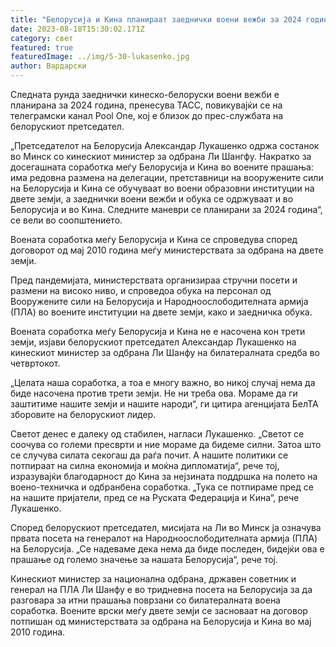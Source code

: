 ```yaml
---
title: "Белорусија и Кина планираат заеднички воени вежби за 2024 година  "
date: 2023-08-18T15:30:02.171Z
category: свет
featured: true
featuredImage: ../img/5-30-lukasenko.jpg
author: Вардарски
---
```

Следната рунда заеднички кинеско-белоруски воени вежби е планирана за 2024 година, пренесува ТАСС, повикувајќи се на телеграмски канал Pool One, кој е близок до прес-службата на белорускиот претседател.

„Претседателот на Белорусија Александар Лукашенко одржа состанок во Минск со кинескиот министер за одбрана Ли Шангфу. Накратко за досегашната соработка меѓу Белорусија и Кина во воените прашања: има редовна размена на делегации, претставници на вооружените сили на Белорусија и Кина се обучуваат во воени образовни институции на двете земји, а заеднички воени вежби и обука се одржуваат и во Белорусија и во Кина. Следните маневри се планирани за 2024 година“, се вели во соопштението.

Воената соработка меѓу Белорусија и Кина се спроведува според договорот од мај 2010 година меѓу министерствата за одбрана на двете земји.

Пред пандемијата, министерствата организираа стручни посети и размени на високо ниво, и спроведоа обука на персонал од Вооружените сили на Белорусија и Народноослободителната армија (ПЛА) во воените институции на двете земји, како и заедничка обука.

Воената соработка меѓу Белорусија и Кина не е насочена кон трети земји, изјави белорускиот претседател Александар Лукашенко на кинескиот министер за одбрана Ли Шанфу на билатералната средба во четвртокот.

„Целата наша соработка, а тоа е многу важно, во никој случај нема да биде насочена против трети земји. Не ни треба ова. Мораме да ги заштитиме нашите земји и нашите народи“, ги цитира агенцијата БелТА зборовите на белорускиот лидер.

Светот денес е далеку од стабилен, нагласи Лукашенко. „Светот се соочува со големи пресврти и ние мораме да бидеме силни. Затоа што се случува силата секогаш да раѓа почит. А нашите политики се потпираат на силна економија и моќна дипломатија“, рече тој, изразувајќи благодарност до Кина за нејзината поддршка на полето на воено-техничка и одбранбена соработка. „Тука се потпираме пред се на нашите пријатели, пред се на Руската Федерација и Кина“, рече Лукашенко.

Според белорускиот претседател, мисијата на Ли во Минск ја означува првата посета на генералот на Народноослободителната армија (ПЛА) на Белорусија. „Се надеваме дека нема да биде последен, бидејќи ова е прашање од големо значење за нашата Белорусија“, рече тој.

Кинескиот министер за национална одбрана, државен советник и генерал на ПЛА Ли Шанфу е во тридневна посета на Белорусија за да разговара за итни прашања поврзани со билатералната воена соработка. Воените врски меѓу двете земји се засноваат на договор потпишан од министерствата за одбрана на Белорусија и Кина во мај 2010 година.